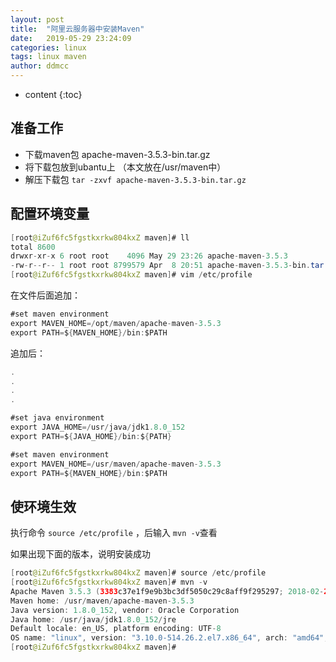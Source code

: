 ```yaml
---
layout: post
title:  "阿里云服务器中安装Maven"
date:   2019-05-29 23:24:09
categories: linux
tags: linux maven
author: ddmcc
---
```


* content
{:toc}




## 准备工作
- 下载maven包  apache-maven-3.5.3-bin.tar.gz
- 将下载包放到ubantu上 （本文放在/usr/maven中）
- 解压下载包 `tar -zxvf apache-maven-3.5.3-bin.tar.gz`


## 配置环境变量

```java
[root@iZuf6fc5fgstkxrkw804kxZ maven]# ll
total 8600
drwxr-xr-x 6 root root    4096 May 29 23:26 apache-maven-3.5.3
-rw-r--r-- 1 root root 8799579 Apr  8 20:51 apache-maven-3.5.3-bin.tar.gz
[root@iZuf6fc5fgstkxrkw804kxZ maven]# vim /etc/profile
```


在文件后面追加：



```java
#set maven environment
export MAVEN_HOME=/opt/maven/apache-maven-3.5.3
export PATH=${MAVEN_HOME}/bin:$PATH
```


追加后：


```java
.
.
.
.

#set java environment
export JAVA_HOME=/usr/java/jdk1.8.0_152
export PATH=${JAVA_HOME}/bin:${PATH}

#set maven environment
export MAVEN_HOME=/usr/maven/apache-maven-3.5.3
export PATH=${MAVEN_HOME}/bin:$PATH
```

## 使环境生效
执行命令 `source /etc/profile` ，后输入 `mvn -v`查看

如果出现下面的版本，说明安装成功
```java
[root@iZuf6fc5fgstkxrkw804kxZ maven]# source /etc/profile
[root@iZuf6fc5fgstkxrkw804kxZ maven]# mvn -v
Apache Maven 3.5.3 (3383c37e1f9e9b3bc3df5050c29c8aff9f295297; 2018-02-25T03:49:05+08:00)
Maven home: /usr/maven/apache-maven-3.5.3
Java version: 1.8.0_152, vendor: Oracle Corporation
Java home: /usr/java/jdk1.8.0_152/jre
Default locale: en_US, platform encoding: UTF-8
OS name: "linux", version: "3.10.0-514.26.2.el7.x86_64", arch: "amd64", family: "unix"
[root@iZuf6fc5fgstkxrkw804kxZ maven]# 
```